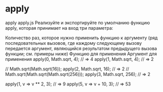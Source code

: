 # apply
apply
apply.js
Реализуйте и экспортируйте по умолчанию функцию apply, которая принимает на вход три параметра:

Количество раз, которое нужно применить функцию к аргументу (ряд последовательных вызовов, где каждому следующему вызову передается аргумент, являющийся результатом предыдущего вызова функции; см. примеры ниже)
Функцию для применения
Аргумент для применения
apply(0, Math.sqrt, 4); // => 4
apply(1, Math.sqrt, 4); // => 2

// Math.sqrt(Math.sqrt(16));
apply(2, Math.sqrt, 16); // => 2
// Math.sqrt(Math.sqrt(Math.sqrt(256)));
apply(3, Math.sqrt, 256); // => 2

apply(1, v => v ** 2, 3); // => 9
apply(5, v => v + 10, 3); // => 53
